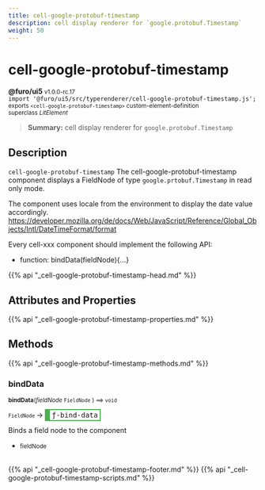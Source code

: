 ```yaml
---
title: cell-google-protobuf-timestamp
description: cell display renderer for `google.protobuf.Timestamp`
weight: 50
---
```


# cell-google-protobuf-timestamp
**@furo/ui5** <small>v1.0.0-rc.17</small>
<br>`import '@furo/ui5/src/typerenderer/cell-google-protobuf-timestamp.js';`<small>
<br>exports `<cell-google-protobuf-timestamp>` custom-element-definition
<br>superclass *LitElement*</small>

> **Summary:** cell display renderer for `google.protobuf.Timestamp`

## Description

`cell-google-protobuf-timestamp`
The cell-google-protobuf-timestamp component displays a FieldNode of type `google.prtobuf.Timestamp` in read only mode.

The component uses locale from the environment to display the date value accordingly.
https://developer.mozilla.org/de/docs/Web/JavaScript/Reference/Global_Objects/Intl/DateTimeFormat/format

Every cell-xxx component should implement the following API:
- function: bindData(fieldNode){...}

{{% api "_cell-google-protobuf-timestamp-head.md" %}}

## Attributes and Properties
{{% api "_cell-google-protobuf-timestamp-properties.md" %}}







## Methods
{{% api "_cell-google-protobuf-timestamp-methods.md" %}}


### **bindData**
<small>**bindData**(*fieldNode* `FieldNode` ) ⟹ `void`</small>

<small>`FieldNode` </small> →
<span  style="border-width:2px 2px 2px 10px; border-style: solid;border-color:  rgb(76, 175, 80);font-family:monospace; padding:2px 4px;">ƒ-bind-data</span>

Binds a field node to the component

- <small>fieldNode </small>
<br><br>







{{% api "_cell-google-protobuf-timestamp-footer.md" %}}
{{% api "_cell-google-protobuf-timestamp-scripts.md" %}}
